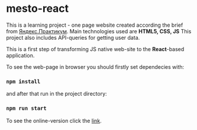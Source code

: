 # mesto-react

This is a learning project  - one page website created according the brief from [Яндекс.Практикум](https://www.practicum.yandex.ru).
Main technologies used are **HTML5, CSS, JS** 
This project also includes API-queries for getting user data.

This is a first step of transforming JS native web-site to the **React**-based application. 

To see the web-page in browser you should firstly set dependecies with:
### `npm install`
and after that run in the project directory:
### `npm run start`

To see the online-version click the [link](https://nadezhdaterenteva.github.io/mesto-react/).

